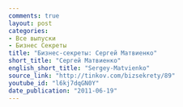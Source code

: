 ```yaml
---
comments: true
layout: post
categories:
- Все выпуски
- Бизнес Секреты
title: "Бизнес-секреты: Сергей Матвиенко"
short_title: "Сергей Матвиенко"
english_short_title: "Sergey-Matvienko"
source_link: "http://tinkov.com/bizsekrety/89"
youtube_id: "l6kj7dqGN0Y"
date_publication: "2011-06-19"
---
```


